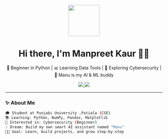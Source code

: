 <p align="center">
  <img src="https://media.giphy.com/media/M9gbBd9nbDrOTu1Mqx/giphy.gif" width="100"/>
</p>

<h1 align="center">Hi there, I'm Manpreet Kaur 👩‍💻</h1>

<p align="center">
  🌱 Beginner in Python | 📊 Learning Data Tools | 🔐 Exploring Cybersecurity | 🤖 Manu is my AI & ML buddy
</p>

<p align="center">
  <a href="https://www.linkedin.com/in/manpreet-kaur-519822283/">
    <img src="https://img.shields.io/badge/LinkedIn-Manpreet%20Kaur-blue?style=for-the-badge&logo=linkedin&logoColor=white" />
  </a>
  <a href="https://github.com/YourGitHubUsername">
    <img src="https://img.shields.io/badge/GitHub-Manpreet-181717?style=for-the-badge&logo=github&logoColor=white" />
  </a>
</p>

---

### ✨ About Me

```bash
🎓 Student at Punjabi University ,Patiala (CSE)
📚 Learning: Python, NumPy, Pandas, Matplotlib
🔐 Interested in: Cybersecurity (Beginner)
💡 Dream: Build my own smart AI assistant named "Manu"
👩‍💻 Goal: Learn, build projects, and grow step-by-step

